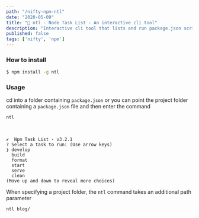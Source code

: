 ```yaml
---
path: "/nifty-npm-ntl"
date: "2020-05-09"
title: "📝 ntl - Node Task List - An interactive cli tool"
description: "Interactive cli tool that lists and run package.json scripts."
published: false
tags: ['nifty', 'npm']
---
```


### How to install

```bash
$ npm install -g ntl
```

### Usage

cd into a folder containing `package.json` or you can point the project folder containing a `package.json` file and then enter the command

```bash
ntl
```
<br />

```npm:title=Output
✔  Npm Task List - v3.2.1
? Select a task to run: (Use arrow keys)
❯ develop
  build
  format
  start
  serve
  clean
(Move up and down to reveal more choices)
```

When specifying a project folder, the `ntl` command takes an additional path parameter

```bash
ntl blog/
```